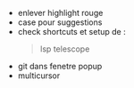- enlever highlight rouge
- case pour suggestions
- check shortcuts et setup de :
    > lsp
    > telescope
- git dans fenetre popup
- multicursor
